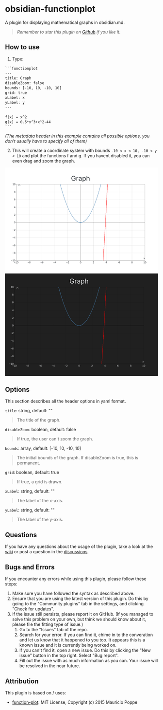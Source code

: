 # obsidian-functionplot

A plugin for displaying mathematical graphs in obsidian.md.

> *Remember to star this plugin on [Github](https://github.com/leonhma/obsidian-functionplot) if you like it.*

## How to use

1. Type:

 ~~~text
 ```functionplot
 ---
 title: Graph
 disableZoom: false
 bounds: [-10, 10, -10, 10]
 grid: true
 xLabel: x
 yLabel: y
 ---

 f(x) = x^2
 g(x) = 0.5*x^3+x^2-44
 ```
 ~~~

 *(The metadata header in this example contains all possible options, you don't usually have to specify all of them)*

2. This will create a coordinate system with bounds `-10 < x < 10, -10 < y < 10` and plot the functions f and g. If you havent disabled it, you can even drag and zoom the graph.

![Graph image](./images/graph-light.png#gh-light-mode-only)
![Graph image](./images/graph-dark.png#gh-dark-mode-only)

## Options

This section describes all the header options in yaml format.

`title`: string, default: ""
> The title of the graph.

`disableZoom`: boolean, default: false
> If true, the user can't zoom the graph.

`bounds`: array, default: [-10, 10, -10, 10]
> The initial bounds of the graph. If disableZoom is true, this is permanent.

`grid`: boolean, default: true
> If true, a grid is drawn.

`xLabel`: string, default: ""
> The label of the x-axis.

`yLabel`: string, default: ""
> The label of the y-axis.

## Questions

If you have any questions about the usage of the plugin, take a look at the [wiki](https://github.com/leonhma/obsidian-functionplot/wiki) or post a question in the [discussions](https://github.com/leonhma/obsidian-functionplot/discussions).

## Bugs and Errors

If you encounter any errors while using this plugin, please follow these steps:

1. Make sure you have followed the syntax as described above.
2. Ensure that you are using the latest version of this plugin. Do this by going to the "Community plugins" tab in the settings, and clicking "Check for updates".
3. If the issue still persists, please report it on GitHub. (If you managed to solve this problem on your own, but think we should know about it, please file the fitting type of issue.)
    1. Go to the "Issues" tab of the repo.
    2. Search for your error. If you can find it, chime in to the converation and let us know that it happened to you too. It appears this is a known issue and it is currently being worked on.
    3. If you can't find it, open a new issue. Do this by clicking the "New issue" button in the top right. Select "Bug report".
    4. Fill out the issue with as much information as you can. Your issue will be resolved in the near future.

## Attribution

This plugin is based on / uses:

- [function-plot](https://github.com/mauriciopoppe/function-plot): MIT License, Copyright (c) 2015 Mauricio Poppe

